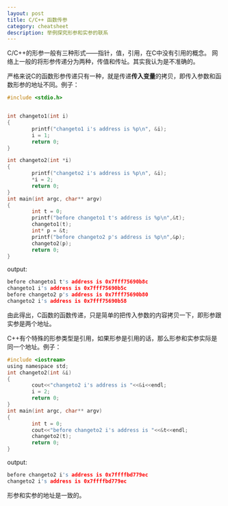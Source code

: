 ```yaml
---
layout: post
title: C/C++ 函数传参
category: cheatsheet
description: 举例探究形参和实参的联系
---
```


C/C++的形参一般有三种形式——指针，值，引用，在C中没有引用的概念。
网络上一般的将形参传递分为两种，传值和传址。其实我认为是不准确的。  

严格来说C的函数形参传递只有一种，就是传递**传入变量**的拷贝，即传入参数和函数形参的地址不同。例子：
```C
#include <stdio.h>


int changeto1(int i)
{
        printf("changeto1 i's address is %p\n", &i);
        i = 1;
        return 0;
}

int changeto2(int *i)
{
        printf("changeto2 i's address is %p\n", &i);
        *i = 2;
        return 0;
}
int main(int argc, char** argv)
{
        int t = 0;
        printf("before changeto1 t's address is %p\n",&t);
        changeto1(t);
        int* p = &t;
        printf("before changeto2 p's address is %p\n",&p);
        changeto2(p);
        return 0;
}
```

output:
```c
before changeto1 t's address is 0x7fff75690b8c
changeto1 i's address is 0x7fff75690b5c
before changeto2 p's address is 0x7fff75690b80
changeto2 i's address is 0x7fff75690b58
```

由此得出，C函数的函数传递，只是简单的把传入参数的内容拷贝一下，即形参跟实参是两个地址。

C++有个特殊的形参类型是引用，如果形参是引用的话，那么形参和实参实际是同一个地址。例子：
```c
#include <iostream>
using namespace std;
int changeto2(int &i)
{
        cout<<"changeto2 i's address is "<<&i<<endl;
        i = 2;
        return 0;
}
int main(int argc, char** argv)
{
        int t = 0;
        cout<<"before changeto2 i's address is "<<&t<<endl;
        changeto2(t);
        return 0;
}
```
output:
```c
before changeto2 i's address is 0x7ffffbd779ec
changeto2 i's address is 0x7ffffbd779ec
```
形参和实参的地址是一致的。
